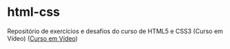 # html-css

Repositório de exercícios e desafios do curso de HTML5 e CSS3 (Curso em Vídeo) ([Curso em Vídeo](https://youtube.com/cursoemvideo/))
